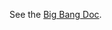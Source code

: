 See the [Big Bang Doc](https://repo1.dso.mil/big-bang/bigbang/-/blob/master/docs/developer/IstioHardened.md?ref_type=heads).

